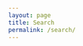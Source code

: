 ```yaml
---
layout: page
title: Search
permalink: /search/
---
```


<div id="react-root"></div>

<script src="{{ site.baseurl }}/assets/js/index_bundle.js"><script>
